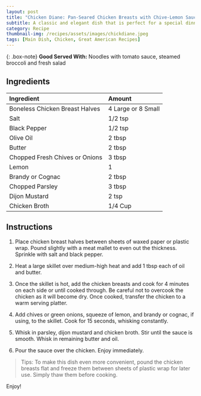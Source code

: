 ```yaml
---
layout: post
title: "Chicken Diane: Pan-Seared Chicken Breasts with Chive-Lemon Sauce"
subtitle: A classic and elegant dish that is perfect for a special dinner or a weeknight meal
category: Recipe
thumbnail-img: /recipes/assets/images/chickdiane.jpeg
tags: [Main Dish, Chicken, Great American Recipes]
---
```


{: .box-note}
**Good Served With:**  Noodles with tomato sauce, steamed broccoli and fresh salad

## Ingredients

| Ingredient | Amount|
| :------ |:--- |
| Boneless Chicken Breast Halves | 4 Large or 8 Small |
| Salt | 1/2 tsp |
| Black Pepper | 1/2 tsp |
| Olive Oil | 2 tbsp |
| Butter | 2 tbsp |
| Chopped Fresh Chives or Onions | 3 tbsp |
| Lemon | 1 |
| Brandy or Cognac | 2 tbsp |
| Chopped Parsley | 3 tbsp |
| Dijon Mustard | 2 tsp |
| Chicken Broth | 1/4 Cup |

## Instructions

1. Place chicken breast halves between sheets of waxed paper or plastic wrap. Pound slightly with a meat mallet to even out the thickness. Sprinkle with salt and black pepper.

2. Heat a large skillet over medium-high heat and add 1 tbsp each of oil and butter. 

3. Once the skillet is hot, add the chicken breasts and cook for 4 minutes on each side or until cooked through. Be careful not to overcook the chicken as it will become dry. Once cooked, transfer the chicken to a warm serving platter.

4. Add chives or green onions, squeeze of lemon, and brandy or cognac, if using, to the skillet. Cook for 15 seconds, whisking constantly.

5. Whisk in parsley, dijon mustard and chicken broth. Stir until the sauce is smooth. Whisk in remaining butter and oil.

6. Pour the sauce over the chicken. Enjoy immediately. 

> Tips: To make this dish even more convenient, pound the chicken breasts flat and freeze them between sheets of plastic wrap for later use. Simply thaw them before cooking.

Enjoy!
